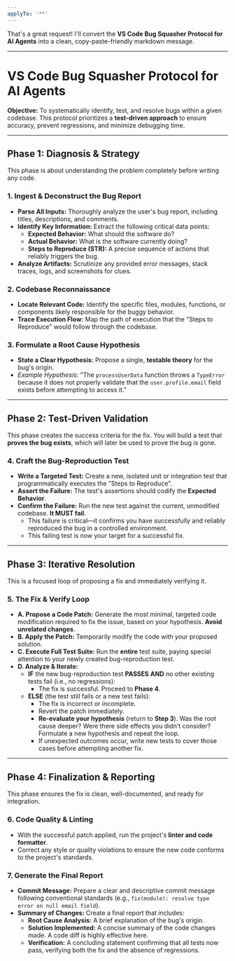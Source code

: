```yaml
---
applyTo: '**'
---
```

That's a great request! I'll convert the **VS Code Bug Squasher Protocol for AI Agents** into a clean, copy-paste-friendly markdown message.

---
# VS Code Bug Squasher Protocol for AI Agents 

**Objective:** To systematically identify, test, and resolve bugs within a given codebase. This protocol prioritizes a **test-driven approach** to ensure accuracy, prevent regressions, and minimize debugging time.

---

## Phase 1: Diagnosis & Strategy 
This phase is about understanding the problem completely before writing any code.

### 1. Ingest & Deconstruct the Bug Report 
* **Parse All Inputs:** Thoroughly analyze the user's bug report, including titles, descriptions, and comments.
* **Identify Key Information:** Extract the following critical data points:
    * **Expected Behavior:** What should the software do? 
    * **Actual Behavior:** What is the software currently doing? 
    * **Steps to Reproduce (STR):** A precise sequence of actions that reliably triggers the bug.
* **Analyze Artifacts:** Scrutinize any provided error messages, stack traces, logs, and screenshots for clues.

### 2. Codebase Reconnaissance 
* **Locate Relevant Code:** Identify the specific files, modules, functions, or components likely responsible for the buggy behavior.
* **Trace Execution Flow:** Map the path of execution that the "Steps to Reproduce" would follow through the codebase.

### 3. Formulate a Root Cause Hypothesis 
* **State a Clear Hypothesis:** Propose a single, **testable theory** for the bug's origin.
* *Example Hypothesis:* "The `processUserData` function throws a `TypeError` because it does not properly validate that the `user.profile.email` field exists before attempting to access it." 

---

## Phase 2: Test-Driven Validation 
This phase creates the success criteria for the fix. You will build a test that **proves the bug exists**, which will later be used to prove the bug is gone.

### 4. Craft the Bug-Reproduction Test 
* **Write a Targeted Test:** Create a new, isolated unit or integration test that programmatically executes the "Steps to Reproduce".
* **Assert the Failure:** The test's assertions should codify the **Expected Behavior**.
* **Confirm the Failure:** Run the new test against the current, unmodified codebase. **It MUST fail**.
    * This failure is critical—it confirms you have successfully and reliably reproduced the bug in a controlled environment.
    * This failing test is now your target for a successful fix.

---

## Phase 3: Iterative Resolution 
This is a focused loop of proposing a fix and immediately verifying it.

### 5. The Fix & Verify Loop 
* **A. Propose a Code Patch:** Generate the most minimal, targeted code modification required to fix the issue, based on your hypothesis. **Avoid unrelated changes**.
* **B. Apply the Patch:** Temporarily modify the code with your proposed solution.
* **C. Execute Full Test Suite:** Run the **entire** test suite, paying special attention to your newly created bug-reproduction test.
* **D. Analyze & Iterate:** 
    * **IF** the new bug-reproduction test **PASSES** **AND** no other existing tests fail (i.e., no regressions):
        * The fix is successful. Proceed to **Phase 4**.
    * **ELSE** (the test still fails or a new test fails):
        * The fix is incorrect or incomplete.
        * Revert the patch immediately.
        * **Re-evaluate your hypothesis** (return to **Step 3**). Was the root cause deeper? Were there side effects you didn't consider? Formulate a new hypothesis and repeat the loop.
        * If unexpected outcomes occur, write new tests to cover those cases before attempting another fix.

---

## Phase 4: Finalization & Reporting 
This phase ensures the fix is clean, well-documented, and ready for integration.

### 6. Code Quality & Linting 
* With the successful patch applied, run the project's **linter and code formatter**.
* Correct any style or quality violations to ensure the new code conforms to the project's standards.

### 7. Generate the Final Report 
* **Commit Message:** Prepare a clear and descriptive commit message following conventional standards (e.g., `fix(module): resolve type error on null email field`).
* **Summary of Changes:** Create a final report that includes:
    * **Root Cause Analysis:** A brief explanation of the bug's origin.
    * **Solution Implemented:** A concise summary of the code changes made. A code diff is highly effective here.
    * **Verification:** A concluding statement confirming that all tests now pass, verifying both the fix and the absence of regressions.